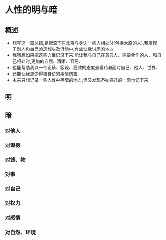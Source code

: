 # 人性的明与暗
## 概述
- 想写这一篇总结,是起源于在北京与身边一些人相处时(包括太原的人),我发现了别人和自己的思想以及行动中,有些让我讨厌的地方.
- 我猜想如果把这些方面记录下来.能让我与自己在意的人、需要合作的人、和自己相处时,更加的自然、清晰、容易.
- 也能帮助我以一个正确、客观、高效的态度去看待和面对自己、他人、世界.
- 还能让我更少得被身边的事情伤害.
- 本来只想记录一些人性中黑暗的地方,但又发现不妨把好的一面也记下来.

## 明
## 暗
### 对他人
### 对道德
### 对钱、物
### 对事
### 对自己
### 对权力
### 对感情
### 对自然、环境
